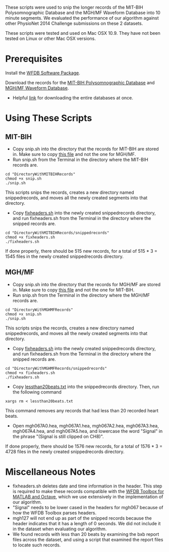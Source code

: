These scripts were used to snip the longer records of the MIT-BIH Polysomnographic Database and the MGH/MF Waveform Database into 10 minute segments. We evaluated the performance of our algorithm against other PhysioNet 2014 Challenge submissions on these 2 datasets.

These scripts were tested and used on Mac OSX 10.9. They have not been tested on Linux or other Mac OSX versions.

# Prerequisites

Install the [WFDB Software Package](https://www.physionet.org/physiotools/wfdb.shtml).

Download the records for the [MIT-BIH Polysomnographic Database](https://www.physionet.org/physiobank/database/slpdb/) and [MGH/MF Waveform Database](https://www.physionet.org/physiobank/database/mghdb/).
  - Helpful [link](https://www.physionet.org/faq.shtml#downloading-databases) for downloading the entire databases at once.

# Using These Scripts

## MIT-BIH

* Copy snip.sh into the directory that the records for MIT-BIH are stored in. Make sure to copy [this file](https://github.com/HughChen/PFDBNHBD/blob/master/scripts/snipping/mitbih/snip.sh) and not the one for MGH/MF.
* Run snip.sh from the Terminal in the directory where the MIT-BIH records are.

```
cd "DirectoryWithMITBIHRecords"
chmod +x snip.sh
./snip.sh
```
This scripts snips the records, creates a new directory named snippedrecords, and moves all the newly created segments into that directory.

* Copy [fixheaders.sh](https://github.com/HughChen/PFDBNHBD/blob/master/scripts/snipping/mitbih/fixheaders.sh) into the newly created snippedrecords directory, and run fixheaders.sh from the Terminal in the directory where the snipped records are.

```
cd "DirectoryWithMITBIHRecords/snippedrecords"
chmod +x fixheaders.sh
./fixheaders.sh
```

If done properly, there should be 515 new records, for a total of 515 * 3 = 1545 files in the newly created snippedrecords directory.

## MGH/MF

* Copy snip.sh into the directory that the records for MGH/MF are stored in. Make sure to copy [this file](https://github.com/HughChen/PFDBNHBD/blob/master/scripts/snipping/mghdb/snip.sh) and not the one for MIT-BIH.
* Run snip.sh from the Terminal in the directory where the MGH/MF records are.

```
cd "DirectoryWithMGHMFRecords"
chmod +x snip.sh
./snip.sh
```
This scripts snips the records, creates a new directory named snippedrecords, and moves all the newly created segments into that directory.

* Copy [fixheaders.sh](https://github.com/HughChen/PFDBNHBD/blob/master/scripts/snipping/mghdb/fixheaders.sh) into the newly created snippedrecords directory, and run fixheaders.sh from the Terminal in the directory where the snipped records are.

```
cd "DirectoryWithMGHMFRecords/snippedrecords"
chmod +x fixheaders.sh
./fixheaders.sh
```

* Copy [lessthan20beats.txt](https://github.com/HughChen/PFDBNHBD/blob/master/scripts/snipping/mghdb/lessthan20beats.txt) into the snippedrecords directory. Then, run the following command 

```
xargs rm < lessthan20beats.txt
```

This command removes any records that had less than 20 recorded heart beats.

* Open mgh067A0.hea, mgh067A1.hea, mgh067A2.hea, mgh067A3.hea, mgh067A4.hea, and mgh067A5.hea, and lowercase the word "Signal" in the phrase "(Signal is still clipped on CH8)".

If done properly, there should be 1576 new records, for a total of 1576 * 3 = 4728 files in the newly created snippedrecords directory.

# Miscellaneous Notes
* fixheaders.sh deletes date and time information in the header. This step is required to make these records compatible with the [WFDB Toolbox for MATLAB and Octave](https://physionet.org/physiotools/matlab/wfdb-app-matlab/), which we use extensively in the implementation of our algorithm.
* "Signal" needs to be lower cased in the headers for mgh067 because of how the WFDB Toolbox parses headers.
* mgh127 will not end up as part of the snipped records because the header indicates that it has a length of 0 seconds. We did not include it in the dataset when evaluating our algorithm.
* We found records with less than 20 beats by examining the bxb report files across the dataset, and using a script that examined the report files to locate such records.
